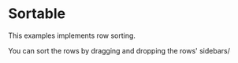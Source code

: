 # Sortable

This examples implements row sorting. &#x20;

You can sort the rows by dragging and dropping the rows' sidebars/
